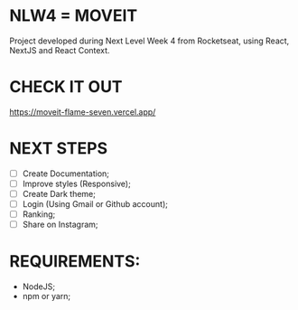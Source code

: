 # NLW4 = MOVEIT
Project developed during Next Level Week 4 from Rocketseat, using React, NextJS and React Context.

# CHECK IT OUT
https://moveit-flame-seven.vercel.app/

# NEXT STEPS
- [ ] Create Documentation;
- [ ] Improve styles (Responsive);
- [ ] Create Dark theme;
- [ ] Login (Using Gmail or Github account);
- [ ] Ranking;
- [ ] Share on Instagram;

# REQUIREMENTS:
- NodeJS;
- npm or yarn;

